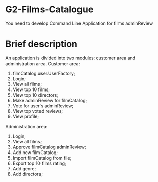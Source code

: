 # G2-Films-Catalogue
You need to develop Command Line Application for films adminReview

# Brief description
An application is divided into two modules: customer area and administration area.
Customer area:
  1) filmCatalog.user.UserFactory;
  2) Login;
  3) View all films;
  4) View top 10 films;
  5) View top 10 directors;
  6) Make adminReview for filmCatalog;
  7) Vote for user’s adminReview;
  8) View top voted reviews;
  9) View profile;

Administration area:
  1) Login;
  2) View all films;
  3) Approve filmCatalog adminReview;
  4) Add new filmCatalog;
  5) Import filmCatalog from file;
  6) Export top 10 films rating;
  7) Add genre;
  8) Add directors;
